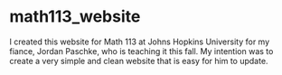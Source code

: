 # math113_website
I created this website for Math 113 at Johns Hopkins University for my fiance, Jordan Paschke, who is teaching it this fall. My intention was to create a very simple and clean website that is easy for him to update.

